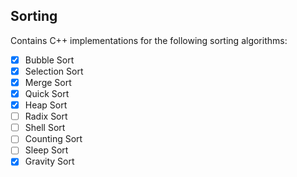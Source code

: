 ## Sorting

Contains C++ implementations for the following sorting algorithms:

- [x] Bubble Sort
- [x] Selection Sort
- [x] Merge Sort
- [x] Quick Sort
- [X] Heap Sort
- [ ] Radix Sort
- [ ] Shell Sort
- [ ] Counting Sort
- [ ] Sleep Sort 
- [X] Gravity Sort
